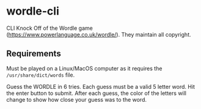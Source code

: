 # wordle-cli
CLI Knock Off of the Wordle game (https://www.powerlanguage.co.uk/wordle/). 
They maintain all copyright. 

## Requirements
Must be played on a Linux/MacOS computer as it requires the `/usr/share/dict/words` file.

Guess the WORDLE in 6 tries.
Each guess must be a valid 5 letter word. Hit the enter button to submit.
After each guess, the color of the letters will change to show how close your guess was to the word.

